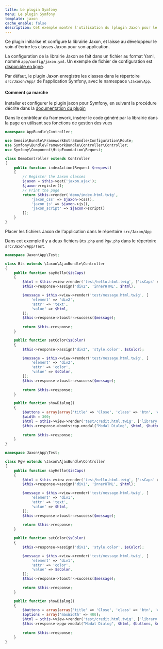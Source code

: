 ```yaml
---
title: Le plugin Symfony
menu: Le plugin Symfony
template: jaxon
cache_enable: false
description: Cet exemple montre l'utilisation du [plugin Jaxon pour le framework Symfony](https://github.com/jaxon-php/jaxon-symfony?target=_blank).
---
```


Ce plugin initialise et configure la librairie Jaxon, et laisse au développeur le soin d'écrire les classes Jaxon pour son application.

La configuration de la librairie Jaxon se fait dans un fichier au format Yaml, nommé `app/config/jaxon.yml`.
Un exemple de fichier de configuration est [disponible en ligne](https://github.com/jaxon-php/jaxon-examples/blob/master/frameworks/symfony/app/config/jaxon.yml?target=_blank).

Par défaut, le plugin Jaxon enregistre les classes dans le répertoire `src/Jaxon/App/` de l'application Symfony, avec le namespace `\Jaxon\App`.

#### Comment ça marche

Installer et configurer le plugin jaxon pour Symfony, en suivant la procédure décrite dans la [documentation du plugin](https://github.com/jaxon-php/jaxon-symfony?target=_blank)

Dans le contrôleur du framework, insérer le code généré par la librairie dans la page en utilisant ses fonctions de gestion des vues

```php
namespace AppBundle\Controller;

use Sensio\Bundle\FrameworkExtraBundle\Configuration\Route;
use Symfony\Bundle\FrameworkBundle\Controller\Controller;
use Symfony\Component\HttpFoundation\Request;

class DemoController extends Controller
{
    public function indexAction(Request $request)
    {
        // Register the Jaxon classes
        $jaxon = $this->get('jaxon.ajax');
        $jaxon->register();
        // Print the page
        return $this->render('demo/index.html.twig',
            'jaxon_css' => $jaxon->css(),
            'jaxon_js' => $jaxon->js(),
            'jaxon_script' => $jaxon->script()
        ]);
    }
}
```

Placer les fichiers Jaxon de l'application dans le répertoire `src/Jaxon/App`

Dans cet exemple il y a deux fichiers `Bts.php` and `Pgw.php` dans le répertoire `src/Jaxon/App/Test`.

```php
namespace Jaxon\App\Test;

class Bts extends \Jaxon\AjaxBundle\Controller
{
    public function sayHello($isCaps)
    {
        $html = $this->view->render('test/hello.html.twig', ['isCaps' => $isCaps]);
        $this->response->assign('div2', 'innerHTML', $html);

        $message = $this->view->render('test/message.html.twig', [
            'element' => 'div2',
            'attr' => 'text',
            'value' => $html,
        ]);
        $this->response->toastr->success($message);
    
        return $this->response;
    }

    public function setColor($sColor)
    {
        $this->response->assign('div2', 'style.color', $sColor);

        $message = $this->view->render('test/message.html.twig', [
            'element' => 'div2',
            'attr' => 'color',
            'value' => $sColor,
        ]);
        $this->response->toastr->success($message);
    
        return $this->response;
    }

    public function showDialog()
    {
        $buttons = array(array('title' => 'Close', 'class' => 'btn', 'click' => 'close'));
        $width = 300;
        $html = $this->view->render('test/credit.html.twig', ['library' => 'Twitter Bootstrap']);
        $this->response->bootstrap->modal("Modal Dialog", $html, $buttons, $width);
    
        return $this->response;
    }
}
```

```php
namespace Jaxon\App\Test;

class Pgw extends \Jaxon\AjaxBundle\Controller
{
    public function sayHello($isCaps)
    {
        $html = $this->view->render('test/hello.html.twig', ['isCaps' => $isCaps]);
        $this->response->assign('div1', 'innerHTML', $html);

        $message = $this->view->render('test/message.html.twig', [
            'element' => 'div1',
            'attr' => 'text',
            'value' => $html,
        ]);
        $this->response->toastr->success($message);
    
        return $this->response;
    }

    public function setColor($sColor)
    {
        $this->response->assign('div1', 'style.color', $sColor);

        $message = $this->view->render('test/message.html.twig', [
            'element' => 'div1',
            'attr' => 'color',
            'value' => $sColor,
        ]);
        $this->response->toastr->success($message);
    
        return $this->response;
    }

    public function showDialog()
    {
        $buttons = array(array('title' => 'Close', 'class' => 'btn', 'click' => 'close'));
        $options = array('maxWidth' => 400);
        $html = $this->view->render('test/credit.html.twig', ['library' => 'PgwModal']);
        $this->response->pgw->modal("Modal Dialog", $html, $buttons, $options);
    
        return $this->response;
    }
}
```
